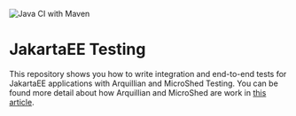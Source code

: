 ![Java CI with Maven](https://github.com/hakdogan/jakartaee-testing/workflows/Java%20CI%20with%20Maven/badge.svg)

# JakartaEE Testing

This repository shows you how to write integration and end-to-end tests for JakartaEE applications with Arquillian and MicroShed Testing. You can be found more detail about how Arquillian and MicroShed are work in [this article](https://medium.com/@hakdogan/how-to-write-embedded-integration-and-e2e-tests-for-jakartaee-6373931cbb94).
